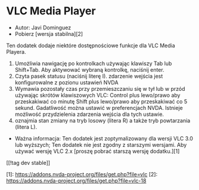 # VLC Media Player #

* Autor: Javi Dominguez
* Pobierz [wersja stabilna][2]

Ten dodatek dodaje niektóre dostępnościowe funkcje dla VLC Media Playera.

1. Umożliwia nawigację po kontrolkach używając klawiszy Tab lub
   Shift+Tab. Aby aktywować wybraną kontrolkę, naciśnij enter.
2. Czyta pasek statusu (naciśnij literę I). zdarzenie wejścia jest
   konfigurowalne z pozionu ustawień NVDA
3. Wymawia pozostały czas przy przemieszczaniu się w tył lub w przód
   używając skrótów klawiszowych VLC: Control plus lewo/prawo aby
   przeskakiwać co minutę Shift plus lewo/prawo aby przeskakiwać co 5
   sekund. Gadatliwość można ustawić w preferencjach NVDA. Istnieje
   możliwość przydzielenia zdarzenia wejścia dla tych ustawie.
4. oznajmia stan zmiany na tryb losowy (litera R) a także tryb powtarzania
   (litera L).

* Ważna informacja: Ten dodatek jest zoptymalizowany dla wersji VLC 3.0 lub
  wyższych; Ten dodatek nie jest zgodny z starszymi wersjami. Aby używać
  wersję VLC 2.x [proszę pobrać starszą wersję dodatku.][1]


[[!tag dev stable]]

[1]: https://addons.nvda-project.org/files/get.php?file=vlc [2]:
https://addons.nvda-project.org/files/get.php?file=vlc-18
